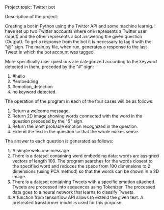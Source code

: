 Project topic: Twitter bot


Description of the project:

Creating a bot in Python using the Twitter API and some machine learnig.
I have set up two Twitter accounts where one represents a Twitter user (Input) and the other represents a bot answering the given question (Output).
To get a response from the bot it is necessary to tag it with the "@" sign. The main.py file, when run, generates a response to the last Tweet in which the bot account was tagged.

More specifically user questions are categorized according to the keyword detected in them, preceded by the "#" sign:
1) #hello
2) #embedding
3) #emotion_detection
4) no keyword detected.

The operation of the program in each of the four cases will be as follows:
1) Return a welcome message.
2) Return 2D image showing words connected with the word in the question preceded by the "$" sign.
3) Return the most probable emotion recognized in the question.
4) Extend the text in the question so that the whole makes sense.

The answer to each question is generated as follows:
1) A simple welcome message.
2) There is a dataset containing word embedding data: words are assigned vectors of length 100.
The program searches for the words closest to the specified word and reduces the space from 100 dimensions to 2 dimensions (using PCA method) so that the words can be shown in a 2D image.
3) There is a dataset containing Tweets with a specific emotion attached. Tweets are processed into sequences using Tokenizer. The processed data goes to a neural network that learns to classify Tweets.
4) A function from tensorflow API allows to extend the given text. A pretreated transformer model is used for this purpose.
